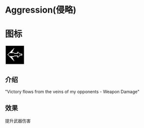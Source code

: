 # Aggression(侵略)

# 图标

![Aggression](assetes/stats/Aggression.png)

## 介绍

"Victory flows from the veins of my opponents - Weapon Damage"

## 效果

提升武器伤害